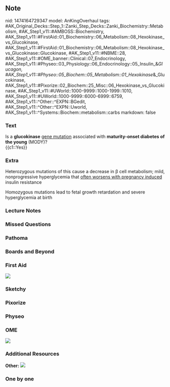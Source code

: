 ## Note
nid: 1474164729347
model: AnKingOverhaul
tags: #AK_Original_Decks::Step_1::Zanki_Step_Decks::Zanki_Biochemistry::Metabolism, #AK_Step1_v11::#AMBOSS::Biochemistry, #AK_Step1_v11::#FirstAid::01_Biochemistry::06_Metabolism::08_Hexokinase_vs_Glucokinase, #AK_Step1_v11::#FirstAid::01_Biochemistry::06_Metabolism::08_Hexokinase_vs_Glucokinase::Glucokinase, #AK_Step1_v11::#NBME::28, #AK_Step1_v11::#OME_banner::Clinical::07_Endocrinology, #AK_Step1_v11::#Physeo::03_Physiology::06_Endocrinology::05_Insulin_&_Glucagon, #AK_Step1_v11::#Physeo::05_Biochem::05_Metabolism::01_Hexokinase_&_Glucokinase, #AK_Step1_v11::#Pixorize::02_Biochem::25_Misc::06_Hexokinase_vs_Glucokinase, #AK_Step1_v11::#UWorld::1000-9999::1000-1999::1010, #AK_Step1_v11::#UWorld::1000-9999::6000-6999::6759, #AK_Step1_v11::^Other::^EXPN::BGedit, #AK_Step1_v11::^Other::^EXPN::Uworld, #AK_Step1_v11::^Systems::Biochem::metabolism::carbs
markdown: false

### Text
<div>
  <div>
    Is a <b>glucokinase</b> <u>gene mutation</u> associated with
    <b>maturity-onset diabetes of the young</b> (MODY)?
  </div>
  <div>
    {{c1::Yes}}
  </div>
</div>

### Extra
Heterozygous mutations of this cause a decrease in β cell
metabolism; mild, nonprogressive hyperglycemia that <u>often
worsens with pregnancy induced</u> insulin resistance
<div>
  Homozygous mutations lead to fetal growth retardation and severe
  hyperglycemia at birth
</div>

### Lecture Notes


### Missed Questions


### Pathoma


### Boards and Beyond


### First Aid
<img src="tmpWe7qV7.png">

### Sketchy


### Pixorize


### Physeo


### OME
<div class="ome-widget">
  <a href=
  "https://onlinemeded.org/spa/endocrinology?ref=anki"><img src=
  "_OME_AnkiFlashcards_Topic_3.png"></a>
</div>

### Additional Resources
<b>Other:</b> <img src="tmp7XL_EC.png">

### One by one

